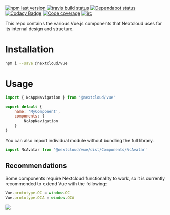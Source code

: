 [![npm last version](https://img.shields.io/npm/v/@nextcloud/vue.svg?style=flat-square)](https://www.npmjs.com/package/@nextcloud/vue)
[![travis build status](https://img.shields.io/travis/com/nextcloud/nextcloud-vue/master.svg?style=flat-square)](https://travis-ci.com/nextcloud/nextcloud-vue)
[![Dependabot status](https://img.shields.io/badge/Dependabot-enabled-brightgreen.svg?longCache=true&style=flat-square&logo=dependabot)](https://dependabot.com)
[![Codacy Badge](https://img.shields.io/codacy/grade/57e9764b68904cbf8f9e050c33340ab4.svg?style=flat-square)](https://app.codacy.com/app/nextcloud/nextcloud-vue)
[![Code coverage](https://img.shields.io/codecov/c/github/nextcloud/nextcloud-vue.svg?style=flat-square)](https://codecov.io/gh/nextcloud/nextcloud-vue/)
[![irc](https://img.shields.io/badge/IRC-%23nextcloud--dev%20on%20freenode-blue.svg?style=flat-square)](https://webchat.freenode.net/?channels=nextcloud-dev)

This repo contains the various Vue.js components that Nextcloud uses for its internal design and structure.

# Installation

```bash
npm i --save @nextcloud/vue
```

# Usage
```js static
import { NcAppNavigation } from '@nextcloud/vue'

export default {
    name: 'MyComponent',
    components: {
        NcAppNavigation
    }
}
```

You can also import individual module without bundling the full library.


```js static
import NcAvatar from '@nextcloud/vue/dist/Components/NcAvatar'
```

## Recommendations

Some components require Nextcloud functionality to work, so it is currently recommended to extend Vue with the following:

```js static
Vue.prototype.OC = window.OC
Vue.prototype.OCA = window.OCA
```

<a href="https://www.netlify.com">
  <img src="https://www.netlify.com/img/global/badges/netlify-dark.svg"/>
</a>
